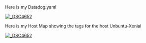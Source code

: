 Here is my Datadog.yaml

<a href="https://github.com/cremerfc/hiring-engineers/blob/solutions-engineer/Datadogyaml.jpg" title="DataDogYamlTags">
<img src="https://github.com/cremerfc/hiring-engineers/blob/solutions-engineer/Datadogyaml.jpg"  alt="_DSC4652"></a>

Here is my Host Map showing the tags for the host Unbuntu-Xenial

<a href="https://github.com/cremerfc/hiring-engineers/blob/solutions-engineer/HostMapTags.png" title="DataDogYamlTags">
<img src="https://github.com/cremerfc/hiring-engineers/blob/solutions-engineer/HostMapTags.png"  alt="_DSC4652"></a>

